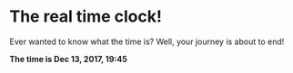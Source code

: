 # The real time clock!

Ever wanted to know what the time is? Well, your journey is about to end!

**The time is Dec 13, 2017, 19:45**